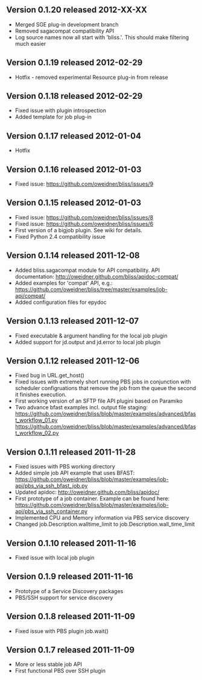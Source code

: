Version 0.1.20 released 2012-XX-XX
----------------------------------------------------------------------

* Merged SGE plug-in development branch 
* Removed sagacompat compatibility API
* Log source names now all start with 'bliss.'. This should make 
  filtering much easier

Version 0.1.19 released 2012-02-29
----------------------------------------------------------------------

* Hotfix - removed experimental Resource plug-in from release

Version 0.1.18 released 2012-02-29
----------------------------------------------------------------------

* Fixed issue with plugin introspection 
* Added template for job plug-in

Version 0.1.17 released 2012-01-04
----------------------------------------------------------------------

* Hotfix

Version 0.1.16 released 2012-01-03
----------------------------------------------------------------------

* Fixed issue: https://github.com/oweidner/bliss/issues/9

Version 0.1.15 released 2012-01-03
----------------------------------------------------------------------

* Fixed issue: https://github.com/oweidner/bliss/issues/8
* Fixed issue: https://github.com/oweidner/bliss/issues/6
* First version of a bigjob plugin. See wiki for details.
* Fixed Python 2.4 compatibility issue

Version 0.1.14 released 2011-12-08
----------------------------------------------------------------------

* Added bliss.sagacompat module for API compatibility.
  API documentation: http://oweidner.github.com/bliss/apidoc-compat/
* Added examples for 'compat' API, e.g.:
  https://github.com/oweidner/bliss/tree/master/examples/job-api/compat/
* Added configuration files for epydoc

Version 0.1.13 released 2011-12-07
----------------------------------------------------------------------

* Fixed executable & argument handling for the local job plugin
* Added support for jd.output and jd.error to local job plugin

Version 0.1.12 released 2011-12-06
----------------------------------------------------------------------

* Fixed bug in URL.get_host()
* Fixed issues with extremely short running PBS jobs 
  in conjunction with scheduler configruations that 
  remove the job from the queue the second it finishes execution.
* First working version of an SFTP file API plugini based on Paramiko
* Two advance bfast examples incl. output file staging:
  https://github.com/oweidner/bliss/blob/master/examples/advanced/bfast_workflow_01.py
  https://github.com/oweidner/bliss/blob/master/examples/advanced/bfast_workflow_02.py

Version 0.1.11 released 2011-11-28
----------------------------------------------------------------------

* Fixed issues with PBS working directory 
* Added simple job API example that uses BFAST:
  https://github.com/oweidner/bliss/blob/master/examples/job-api/pbs_via_ssh_bfast_job.py
* Updated apidoc: http://oweidner.github.com/bliss/apidoc/
* First prototype of a job container. Example can be found here:
  https://github.com/oweidner/bliss/blob/master/examples/job-api/pbs_via_ssh_container.py  
* Implemented CPU and Memory information via PBS service discovery
* Changed job.Description.walltime_limit to 
  job.Description.wall_time_limit

Version 0.1.10 released 2011-11-16
----------------------------------------------------------------------

* Fixed issue with local job plugin

Version 0.1.9 released 2011-11-16
----------------------------------------------------------------------

* Prototype of a Service Discovery packages
* PBS/SSH support for service discovery

Version 0.1.8 released 2011-11-09
----------------------------------------------------------------------

* Fixed issue with PBS plugin job.wait()

Version 0.1.7 released 2011-11-09
----------------------------------------------------------------------

* More or less stable job API    
* First functional PBS over SSH plugin 
